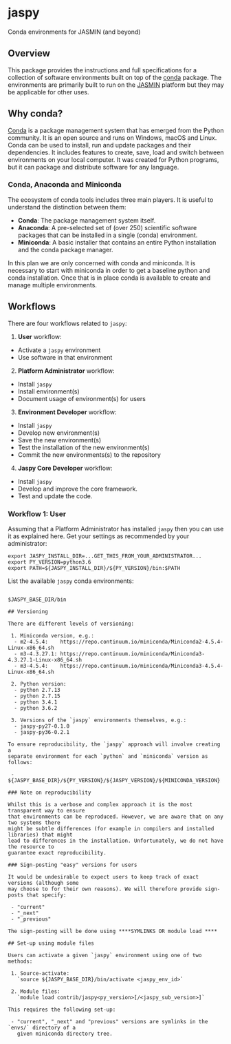 # jaspy
Conda environments for JASMIN (and beyond)

## Overview

This package provides the instructions and full specifications for a
collection of software environments built on top of the [conda](https://conda.io/)
package. The environments are primarily built to run on the [JASMIN](http://jasmin.ac.uk)
platform but they may be applicable for other uses.

## Why conda?

[Conda](https://conda.io/docs/user-guide/) is a package management system that has emerged 
from the Python community. It is an open source and runs on Windows, macOS and Linux. Conda 
can be used to install, run and update packages and their dependencies. It includes features 
to create, save, load and switch between environments on your local computer. It was created 
for Python programs, but it can package and distribute software for any language.

### Conda, Anaconda and Miniconda

The ecosystem of conda tools includes three main players. It is useful to understand the 
distinction between them:

 - **Conda**:	The package management system itself.
 - **Anaconda**:	A pre-selected set of (over 250) scientific software packages that can
	 be installed in a single (conda) environment.
 - **Miniconda**:	A basic installer that contains an entire Python installation and the
 	 conda package manager.

In this plan we are only concerned with conda and miniconda. It is necessary to start with 
miniconda in order to get a baseline python and conda installation. Once that is in place 
conda is available to create and manage multiple environments.

## Workflows

There are four workflows related to `jaspy`:

 1. **User** workflow:
   - Activate a `jaspy` environment
   - Use software in that environment 

 2. **Platform Administrator** workflow:
   - Install `jaspy`
   - Install environment(s)
   - Document usage of environment(s) for users

 3. **Environment Developer** workflow:
   - Install `jaspy`
   - Develop new environment(s)
   - Save the new environment(s)
   - Test the installation of the new environment(s)
   - Commit the new environments(s) to the repository

 4. **Jaspy Core Developer** workflow:
   - Install `jaspy`
   - Develop and improve the core framework.
   - Test and update the code.

### Workflow 1: User

Assuming that a Platform Administrator has installed `jaspy` then you can use it as
explained here. Get your settings as recommended by your administrator:

```
export JASPY_INSTALL_DIR=...GET_THIS_FROM_YOUR_ADMINISTRATOR...
export PY_VERSION=python3.6
export PATH=${JASPY_INSTALL_DIR}/${PY_VERSION}/bin:$PATH
```

List the available `jaspy` conda environments:

```

$JASPY_BASE_DIR/bin

## Versioning

There are different levels of versioning:

 1. Miniconda version, e.g.:
  - m2-4.5.4:    https://repo.continuum.io/miniconda/Miniconda2-4.5.4-Linux-x86_64.sh
  - m3-4.3.27.1: https://repo.continuum.io/miniconda/Miniconda3-4.3.27.1-Linux-x86_64.sh
  - m3-4.5.4:    https://repo.continuum.io/miniconda/Miniconda3-4.5.4-Linux-x86_64.sh

 2. Python version:
  - python 2.7.13 
  - python 2.7.15
  - python 3.4.1
  - python 3.6.2

 3. Versions of the `jaspy` environments themselves, e.g.:
  - jaspy-py27-0.1.0
  - jaspy-py36-0.2.1

To ensure reproducibility, the `jaspy` approach will involve creating a 
separate environment for each `python` and `miniconda` version as follows:

 - ${JASPY_BASE_DIR}/${PY_VERSION}/${JASPY_VERSION}/${MINICONDA_VERSION}

### Note on reproducibility

Whilst this is a verbose and complex approach it is the most transparent way to ensure
that environments can be reproduced. However, we are aware that on any two systems there
might be subtle differences (for example in compilers and installed libraries) that might
lead to differences in the installation. Unfortunately, we do not have the resource to 
guarantee exact reproducibility.

### Sign-posting "easy" versions for users 

It would be undesirable to expect users to keep track of exact versions (although some
may choose to for their own reasons). We will therefore provide sign-posts that specify:

 - "current"
 - "_next"
 - "_previous"

The sign-posting will be done using ****SYMLINKS OR module load ****

## Set-up using module files

Users can activate a given `jaspy` environment using one of two methods:

 1. Source-activate:
   `source ${JASPY_BASE_DIR}/bin/activate <jaspy_env_id>`

 2. Module files:
   `module load contrib/jaspy<py_version>[/<jaspy_sub_version>]`

This requires the following set-up:

 - "current", "_next" and "previous" versions are symlinks in the `envs/` directory of a
   given miniconda directory tree. 
